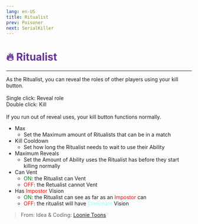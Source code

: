 ```yaml
---
lang: en-US
title: Ritualist
prev: Poisoner
next: SerialKiller
---
```


# <font color="#663399">🔥 <b>Ritualist</b></font> <Badge text="Killing" type="tip" vertical="middle"/>
---

As the Ritualist, you can reveal the roles of other players using your kill button.<br><br>
Single click: Reveal role<br>
Double click: Kill<br><br>
If you run out of reveal uses, your kill button functions normally.
* Max
  * Set the Maximum amount of Ritualists that can be in a match
* Kill Cooldown
  * Set how long the Ritualist needs to wait to use their Ability
* Maximum Reveals
  * Set the Amount of Ability uses the Ritualist has before they start killing normally
* Can Vent
  * <font color=green>ON</font>: the Ritualist can Vent
  * <font color=red>OFF</font>: the Retualist cannot Vent
* Has <font color=red>Impostor</font> Vision
  * <font color=green>ON</font>: the Ritualist can see as far as an <font color=red>Impostor</font> can
  * <font color=red>OFF</font>: the ritualist will have <font color=#8cffff>Crewmate</font> Vision

> From: Idea & Coding: [Loonie Toons](https://github.com/Loonie-Toons)